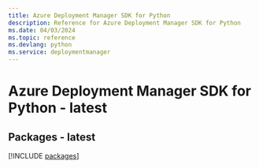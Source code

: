 ```yaml
---
title: Azure Deployment Manager SDK for Python
description: Reference for Azure Deployment Manager SDK for Python
ms.date: 04/03/2024
ms.topic: reference
ms.devlang: python
ms.service: deploymentmanager
---
```

# Azure Deployment Manager SDK for Python - latest
## Packages - latest
[!INCLUDE [packages](deployment-manager-index.md)]